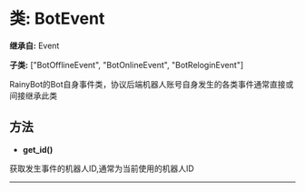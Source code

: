 # 类: BotEvent  
  
**继承自:** Event  
  
**子类:** ["BotOfflineEvent", "BotOnlineEvent", "BotReloginEvent"]  
  
RainyBot的Bot自身事件类，协议后端机器人账号自身发生的各类事件通常直接或间接继承此类  
  
## 方法 
  
- **get_id()**  
  
获取发生事件的机器人ID,通常为当前使用的机器人ID  
  
---  
  

